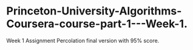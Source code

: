 # Princeton-University-Algorithms-Coursera-course-part-1---Week-1.
Week 1 Assignment Percolation final version with 95% score.
